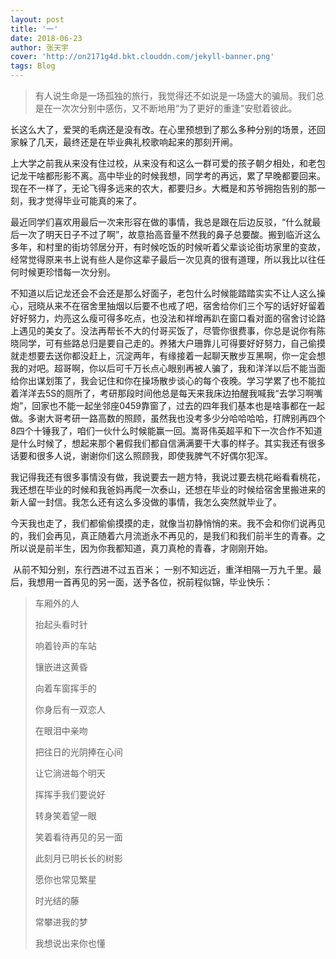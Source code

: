 ```yaml
---
layout: post
title: '一'
date: 2018-06-23
author: 张天宇
cover: 'http://on2171g4d.bkt.clouddn.com/jekyll-banner.png'
tags: Blog
---
```



>  有人说生命是一场孤独的旅行，我觉得还不如说是一场盛大的骗局。我们总是在一次次分别中感伤，又不断地用“为了更好的重逢”安慰着彼此。

​	长这么大了，爱哭的毛病还是没有改。在心里预想到了那么多种分别的场景，还回家躲了几天，最终还是在毕业典礼校歌响起来的那刻开闸。

​	上大学之前我从来没有住过校，从来没有和这么一群可爱的孩子朝夕相处，和老包记龙干啥都形影不离。高中毕业的时候我想，同学考的再远，累了早晚都要回来。现在不一样了，无论飞得多远来的农大，都要归乡。大概是和苏爷拥抱告别的那一刻，我才觉得毕业可能真的来了。

​	最近同学们喜欢用最后一次来形容在做的事情，我总是跟在后边反驳，“什么就最后一次了明天日子不过了啊”，故意抬高音量不然我的鼻子总要酸。搬到临沂这么多年，和村里的街坊邻居分开，有时候吃饭的时候听着父辈谈论街坊家里的变故，经常觉得原来书上说有些人是你这辈子最后一次见真的很有道理，所以我比以往任何时候更珍惜每一次分别。

​	不知道以后记龙还会不会还是那么好面子，老包什么时候能踏踏实实不让人这么操心，冠晓从来不在宿舍里抽烟以后要不也戒了吧，宿舍给你们三个写的话好好留着好好努力，灼亮这么瘦可得多吃点，也没法和祥增再趴在窗口看对面的宿舍讨论路上遇见的美女了。没法再帮长不大的付哥买饭了，尽管你很费事，你总是说你有陈晓同学，可有些路总归是要自己走的。养猪大户珊靠儿可得要好好努力，自己偷摸就走想要去送你都没赶上，沉淀两年，有缘接着一起聊天散步互黑啊，你一定会想我的对吧。超哥啊，你以后可千万长点心眼别再被人骗了，我和洋洋以后不能当面给你出谋划策了，我会记住和你在操场散步谈心的每个夜晚。学习学累了也不能拉着洋洋去5S的厕所了，考研那段时间他总是每天来我床边拍醒我喊我“去学习啊嘴炮”，回家也不能一起坐邻座0459靠窗了，过去的四年我们基本也是啥事都在一起做。多谢大哥考研一路高数的照顾，虽然我也没考多少分哈哈哈哈，打牌别再四个8四个十锤我了，咱们一伙什么时候能赢一回。嵩哥伟英超平和下一次合作不知道是什么时候了，想起来那个暑假我们都自信满满要干大事的样子。其实我还有很多话要和很多人说，谢谢你们这么照顾我，即使我脾气不好偶尔犯浑。

​	我记得我还有很多事情没有做，我说要去一趟方特，我说过要去桃花峪看看桃花，我还想在毕业的时候和我爸妈再爬一次泰山，还想在毕业的时候给宿舍里搬进来的新人留一封信。我怎么还有这么多没做的事情，我怎么突然就毕业了。

​	今天我也走了，我们都偷偷摸摸的走，就像当初静悄悄的来。我不会和你们说再见的，我们会再见，真正随着六月流逝永不再见的，是我们和我们前半生的青春。之所以说是前半生，因为你我都知道，真刀真枪的青春，才刚刚开始。

​	从前不知分别，东行西进不过五百米； 一别不知远近，重洋相隔一万九千里。最后，我想用一首再见的另一面，送予各位，祝前程似锦，毕业快乐：

> 车厢外的人
>
> 抬起头看时针
>
> 响着铃声的车站
>
> 镶嵌进这黄昏
>
> 向着车窗挥手的
>
> 你身后有一双恋人
>
> 在眼泪中亲吻
>
> 把往日的光阴捧在心间
>
> 让它淌进每个明天
>
> 挥挥手我们要说好
>
> 转身笑着望一眼
>
> 笑着看待再见的另一面
>
> 此刻月已明长长的树影
>
> 愿你也常见繁星
>
> 时光结的藤
>
> 常攀进我的梦
>
> 我想说出来你也懂